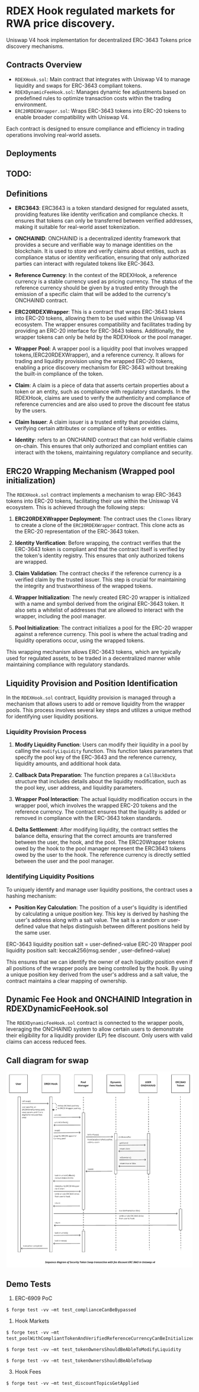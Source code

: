 # RDEX Hook regulated markets for RWA price discovery.
Uniswap V4 hook implementation for decentralized ERC-3643 Tokens price discovery mechanisms.

## Contracts Overview
- `RDEXHook.sol`: Main contract that integrates with Uniswap V4 to manage liquidity and swaps for ERC-3643 compliant tokens.
- `RDEXDynamicFeeHook.sol`: Manages dynamic fee adjustments based on predefined rules to optimize transaction costs within the trading environment.
- `ERC20RDEXWrapper.sol`: Wraps ERC-3643 tokens into ERC-20 tokens to enable broader compatibility with Uniswap V4.

Each contract is designed to ensure compliance and efficiency in trading operations involving real-world assets.

## Deployments 
## TODO:

## Definitions

- **ERC3643**: ERC3643 is a token standard designed for regulated assets, providing features like identity verification and compliance checks. It ensures that tokens can only be transferred between verified addresses, making it suitable for real-world asset tokenization.

- **ONCHAINID**: ONCHAINID is a decentralized identity framework that provides a secure and verifiable way to manage identities on the blockchain. It is used to store and verify claims about entities, such as compliance status or identity verification, ensuring that only authorized parties can interact with regulated tokens like ERC-3643.

- **Reference Currency**: In the context of the RDEXHook, a reference currency is a stable currency used as pricing currency. The status of the reference currency should be given by a trusted entity through the emission of a specific claim that will be added to the currency's ONCHAINID contract.

- **ERC20RDEXWrapper**: This is a contract that wraps ERC-3643 tokens into ERC-20 tokens, allowing them to be used within the Uniswap V4 ecosystem. The wrapper ensures compatibility and facilitates trading by providing an ERC-20 interface for ERC-3643 tokens. Additionally, the wrapper tokens can only be held by the RDEXHook or the pool manager.

- **Wrapper Pool**: A wrapper pool is a liquidity pool that involves wrapped tokens,(ERC20RDEXWrapper), and a reference currency. It allows for trading and liquidity provision using the wrapped ERC-20 tokens, enabling a price discovery mechanism for ERC-3643 without breaking the built-in compliance of the token.

- **Claim**: A claim is a piece of data that asserts certain properties about a token or an entity, such as compliance with regulatory standards. In the RDEXHook, claims are used to verify the authenticity and compliance of reference currencies and are also used to prove the discount fee status by the users.

- **Claim Issuer**: A claim issuer is a trusted entity that provides claims, verifying certain attributes or compliance of tokens or entities.

- **Identity**: refers to an ONCHAINID contract that can hold verifiable claims on-chain. This ensures that only authorized and compliant entities can interact with the tokens, maintaining regulatory compliance and security.



## ERC20 Wrapping Mechanism (Wrapped pool initialization)

The `RDEXHook.sol` contract implements a mechanism to wrap ERC-3643 tokens into ERC-20 tokens, facilitating their use within the Uniswap V4 ecosystem. This is achieved through the following steps:

1. **ERC20RDEXWrapper Deployment**: The contract uses the `Clones` library to create a clone of the `ERC20RDEXWrapper` contract. This clone acts as the ERC-20 representation of the ERC-3643 token.

2. **Identity Verification**: Before wrapping, the contract verifies that the ERC-3643 token is compliant and that the contract itself is verified by the token's identity registry. This ensures that only authorized tokens are wrapped.

3. **Claim Validation**: The contract checks if the reference currency is a verified claim by the trusted issuer. This step is crucial for maintaining the integrity and trustworthiness of the wrapped tokens.

4. **Wrapper Initialization**: The newly created ERC-20 wrapper is initialized with a name and symbol derived from the original ERC-3643 token. It also sets a whitelist of addresses that are allowed to interact with the wrapper, including the pool manager.

5. **Pool Initialization**: The contract initializes a pool for the ERC-20 wrapper against a reference currency. This pool is where the actual trading and liquidity operations occur, using the wrapped tokens.

This wrapping mechanism allows ERC-3643 tokens, which are typically used for regulated assets, to be traded in a decentralized manner while maintaining compliance with regulatory standards.


## Liquidity Provision and Position Identification

In the `RDEXHook.sol` contract, liquidity provision is managed through a mechanism that allows users to add or remove liquidity from the wrapper pools. This process involves several key steps and utilizes a unique method for identifying user liquidity positions.

### Liquidity Provision Process

1. **Modify Liquidity Function**: Users can modify their liquidity in a pool by calling the `modifyLiquidity` function. This function takes parameters that specify the pool key of the ERC-3643 and the reference currency, liquidity amounts, and additional hook data.

2. **Callback Data Preparation**: The function prepares a `CallBackData` structure that includes details about the liquidity modification, such as the pool key, user address, and liquidity parameters.

3. **Wrapper Pool Interaction**: The actual liquidity modification occurs in the wrapper pool, which involves the wrapped ERC-20 tokens and the reference currency. The contract ensures that the liquidity is added or removed in compliance with the ERC-3643 token standards.

4. **Delta Settlement**: After modifying liquidity, the contract settles the balance delta, ensuring that the correct amounts are transferred between the user, the hook, and the pool. The ERC20Wrapper tokens owed by the hook to the pool manager represent the ERC3643 tokens owed by the user to the hook. The reference currency is directly settled between the user and the pool manager.

### Identifying Liquidity Positions

To uniquely identify and manage user liquidity positions, the contract uses a hashing mechanism:

- **Position Key Calculation**: The position of a user's liquidity is identified by calculating a unique position key. This key is derived by hashing the user's address along with a salt value. The salt is a random or user-defined value that helps distinguish between different positions held by the same user.

ERC-3643 liquidity position salt = user-defined-value
ERC-20 Wrapper pool liquidity position salt:  keccak256(msg.sender , user-defined-value)

This ensures that we can identify the owner of each liquidity position even if all positions of the wrapper pools are being controlled by the hook. By using a unique position key derived from the user's address and a salt value, the contract maintains a clear mapping of ownership.


## Dynamic Fee Hook and ONCHAINID Integration in RDEXDynamicFeeHook.sol

The `RDEXDynamicFeeHook.sol` contract is connected to the wrapper pools, leveraging the ONCHAINID system to allow certain users to demonstrate their eligibility for a liquidity provider (LP) fee discount.  Only users with valid claims can access reduced fees.


## Call diagram for swap

![Alt text](./resources/swap-diagram.png)


## Demo Tests

1. ERC-6909 PoC
   
```shell
$ forge test -vv —mt test_complianceCanBeBypassed
```

1. Hook Markets

```shell
$ forge test -vv —mt test_poolWithCompliantTokenAndVerifiedReferenceCurrencyCanBeInitialized
```

```shell
$ forge test -vv —mt test_tokenOwnersShouldBeAbleToModifyLiquidity
```

```shell
$ forge test -vv —mt test_tokenOwnersShouldBeAbleToSwap
```

3. Hook Fees
   
```shell
$ forge test -vv —mt test_discountTopicsGetApplied
```